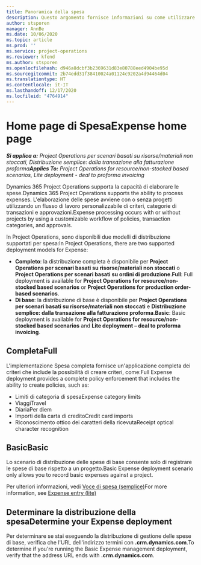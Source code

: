 ```yaml
---
title: Panoramica della spesa
description: Questo argomento fornisce informazioni su come utilizzare la funzionalità Spesa in Project Operations.
author: stsporen
manager: AnnBe
ms.date: 10/06/2020
ms.topic: article
ms.prod: ''
ms.service: project-operations
ms.reviewer: kfend
ms.author: stsporen
ms.openlocfilehash: d946a8dcbf3b2369631d83e80788eed4904be95d
ms.sourcegitcommit: 2b74edd31f38410024a01124c9202a4d94464d04
ms.translationtype: HT
ms.contentlocale: it-IT
ms.lasthandoff: 12/17/2020
ms.locfileid: "4764914"
---
```

# <a name="expense-home-page"></a><span data-ttu-id="00dc5-103">Home page di Spesa</span><span class="sxs-lookup"><span data-stu-id="00dc5-103">Expense home page</span></span>

<span data-ttu-id="00dc5-104">_**Si applica a:** Project Operations per scenari basati su risorse/materiali non stoccati, Distribuzione semplice: dalla transazione alla fatturazione proforma_</span><span class="sxs-lookup"><span data-stu-id="00dc5-104">_**Applies To:** Project Operations for resource/non-stocked based scenarios, Lite deployment - deal to proforma invoicing_</span></span>


<span data-ttu-id="00dc5-105">Dynamics 365 Project Operations supporta la capacità di elaborare le spese.</span><span class="sxs-lookup"><span data-stu-id="00dc5-105">Dynamics 365 Project Operations supports the ability to process expenses.</span></span> <span data-ttu-id="00dc5-106">L'elaborazione delle spese avviene con o senza progetti utilizzando un flusso di lavoro personalizzabile di criteri, categorie di transazioni e approvazioni.</span><span class="sxs-lookup"><span data-stu-id="00dc5-106">Expense processing occurs with or without projects by using a customizable workflow of policies, transaction categories, and approvals.</span></span>

<span data-ttu-id="00dc5-107">In Project Operations, sono disponibili due modelli di distribuzione supportati per spesa:</span><span class="sxs-lookup"><span data-stu-id="00dc5-107">In Project Operations, there are two supported deployment models for Expense:</span></span> 

- <span data-ttu-id="00dc5-108">**Completo**: la distribuzione completa è disponibile per **Project Operations per scenari basati su risorse/materiali non stoccati** o **Project Operations per scenari basati su ordini di produzione**.</span><span class="sxs-lookup"><span data-stu-id="00dc5-108">**Full**: Full deployment is available for **Project Operations for resource/non-stocked based scenarios** or **Project Operations for production order-based scenarios**.</span></span>
- <span data-ttu-id="00dc5-109">**Di base**: la distribuzione di base è disponibile per **Project Operations per scenari basati su risorse/materiali non stoccati** e **Distribuzione semplice: dalla transazione alla fatturazione proforma**.</span><span class="sxs-lookup"><span data-stu-id="00dc5-109">**Basic**: Basic deployment is available for **Project Operations for resource/non-stocked based scenarios** and **Lite deployment – deal to proforma invoicing**.</span></span>

## <a name="full"></a><span data-ttu-id="00dc5-110">Completa</span><span class="sxs-lookup"><span data-stu-id="00dc5-110">Full</span></span> 
<span data-ttu-id="00dc5-111">L'implementazione Spesa completa fornisce un'applicazione completa dei criteri che include la possibilità di creare criteri, come:</span><span class="sxs-lookup"><span data-stu-id="00dc5-111">Full Expense deployment provides a complete policy enforcement that includes the ability to create policies, such as:</span></span>

  - <span data-ttu-id="00dc5-112">Limiti di categoria di spesa</span><span class="sxs-lookup"><span data-stu-id="00dc5-112">Expense category limits</span></span>
  - <span data-ttu-id="00dc5-113">Viaggi</span><span class="sxs-lookup"><span data-stu-id="00dc5-113">Travel</span></span>
  - <span data-ttu-id="00dc5-114">Diaria</span><span class="sxs-lookup"><span data-stu-id="00dc5-114">Per diem</span></span>
  - <span data-ttu-id="00dc5-115">Importi della carta di credito</span><span class="sxs-lookup"><span data-stu-id="00dc5-115">Credit card imports</span></span>
  - <span data-ttu-id="00dc5-116">Riconoscimento ottico dei caratteri della ricevuta</span><span class="sxs-lookup"><span data-stu-id="00dc5-116">Receipt optical character recognition</span></span>

## <a name="basic"></a><span data-ttu-id="00dc5-117">Basic</span><span class="sxs-lookup"><span data-stu-id="00dc5-117">Basic</span></span> 
<span data-ttu-id="00dc5-118">Lo scenario di distribuzione delle spese di base consente solo di registrare le spese di base rispetto a un progetto.</span><span class="sxs-lookup"><span data-stu-id="00dc5-118">Basic Expense deployment scenario only allows you to record basic expenses against a project.</span></span> 

<span data-ttu-id="00dc5-119">Per ulteriori informazioni, vedi [Voce di spesa (semplice)](basic-expense.md)</span><span class="sxs-lookup"><span data-stu-id="00dc5-119">For more information, see [Expense entry (lite)](basic-expense.md)</span></span>

## <a name="determine-your-expense-deployment"></a><span data-ttu-id="00dc5-120">Determinare la distribuzione della spesa</span><span class="sxs-lookup"><span data-stu-id="00dc5-120">Determine your Expense deployment</span></span>
<span data-ttu-id="00dc5-121">Per determinare se stai eseguendo la distribuzione di gestione delle spese di base, verifica che l'URL dell'indirizzo termini con **.crm.dynamics.com**.</span><span class="sxs-lookup"><span data-stu-id="00dc5-121">To determine if you're running the Basic Expense management deployment, verify that the address URL ends with **.crm.dynamics.com**.</span></span> 
